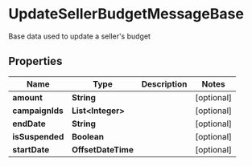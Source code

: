 

# UpdateSellerBudgetMessageBase

Base data used to update a seller's budget

## Properties

| Name | Type | Description | Notes |
|------------ | ------------- | ------------- | -------------|
|**amount** | **String** |  |  [optional] |
|**campaignIds** | **List&lt;Integer&gt;** |  |  [optional] |
|**endDate** | **String** |  |  [optional] |
|**isSuspended** | **Boolean** |  |  [optional] |
|**startDate** | **OffsetDateTime** |  |  [optional] |



